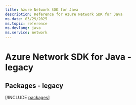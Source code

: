 ```yaml
---
title: Azure Network SDK for Java
description: Reference for Azure Network SDK for Java
ms.date: 03/29/2025
ms.topic: reference
ms.devlang: java
ms.service: network
---
```

# Azure Network SDK for Java - legacy
## Packages - legacy
[!INCLUDE [packages](network-index.md)]